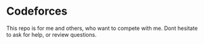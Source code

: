 # Codeforces 
This repo is for me and others, who want to compete with me.
Dont hesitate to ask for help, or review questions.
